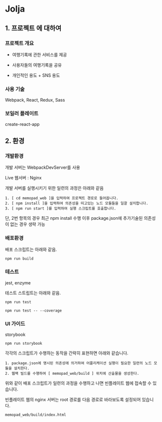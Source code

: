 # Jolja #

## 1. 프로젝트 에 대하여

### 프로젝트 개요

- 여행기록에 관한 서비스를 제공

- 사용자들의 여행기록을 공유

- 개인적인 용도 + SNS 용도

### 사용 기술

Webpack, React, Redux, Sass

### 보일러 플레이트

create-react-app

## 2. 환경

### 개발환경

개발 서버는 WebpackDevServer를 사용

Live 웹서버 : Nginx

개발 서버를 실행시키기 위한 일련의 과정은 아래와 같음

```
1. [ cd memopad_web ]을 입력하여 프로젝트 경로로 들어옵니다.
2. [ npm install ]을 입력하여 의존성을 띠고있는 노드 모듈들을 일괄 설치합니다.
3. [ npm run start ]를 입력하여 실행 스크립트를 호출합니다.
```
단, 2번 항목의 경우 최근 npm install 수행 이후 package.json에 추가기술된 의존성이 없는 경우 생략 가능

### 배포환경

배포 스크립트는 아래와 같음.

```
npm run build
```

### 테스트
jest, enzyme

테스트 스트립트는 아래와 같음.

```
npm run test
```
```
npm run test -- --coverage
```

### UI 가이드
storybook

```
npm run storybook
```

각각의 스크립트가 수행하는 동작을 간략히 표현하면 아래와 같습니다.

```
1. package.json에 명시된 의존성에 의거하여 어플리케이션 실행이 필요한 일련의 노드 모듈을 설치한다.
2. 웹팩 빌드를 수행하여 [ memopad_web/build ] 위치에 산출물을 생성한다.
```

위와 같이 배포 스크립트가 일련의 과정을 수행하고 나면 빈플레이트 웹에 접속할 수 있습니다.

빈플레이트 웹의 nginx 서버는 root 경로를 다음 경로로 바라보도록 설정되어 있습니다.

```
memopad_web/build/index.html
```
